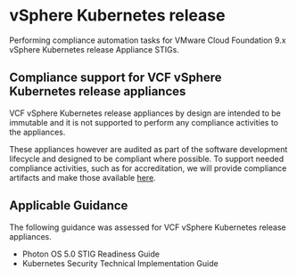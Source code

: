# vSphere Kubernetes release
Performing compliance automation tasks for VMware Cloud Foundation 9.x vSphere Kubernetes release Appliance STIGs.

## Compliance support for VCF vSphere Kubernetes release appliances
VCF vSphere Kubernetes release appliances by design are intended to be immutable and it is not supported to perform any compliance activities to the appliances.  

These appliances however are audited as part of the software development lifecycle and designed to be compliant where possible. To support needed compliance activities, such as for accreditation, we will provide compliance artifacts and make those available [here](https://github.com/vmware/dod-compliance-and-automation/tree/master/vcf/9.x/docs/reports). 

## Applicable Guidance
The following guidance was assessed for VCF vSphere Kubernetes release appliances.

- Photon OS 5.0 STIG Readiness Guide
- Kubernetes Security Technical Implementation Guide
